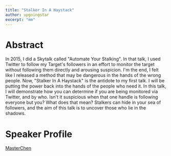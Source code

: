 ```yaml
---
title: "Stalker In A Haystack"
author: upgoingstar
excerpt: "mm"
---
```

# Abstract

In 2015, I did a Skytalk called "Automate Your Stalking". In that talk, I used Twitter to follow my Target's followers in an effort to monitor the target without following them directly and arousing suspicion. I'm the end, I felt like I released a method that may be dangerous in the hands of the wrong people. Now, "Stalker In A Haystack" is the antidote to my first talk. I will be putting the power back into the hands of the people who need it. In this talk, I will demonstrate how you can determine if you are being monitored via Twitter, and by who. Isn't it suspicious when that one handle is following everyone but you? What does that mean? Stalkers can hide in your sea of followers, and the aim of this talk is to uncover those who lie in the shadows.

# Speaker Profile

[MasterChen](https://twitter.com/username)